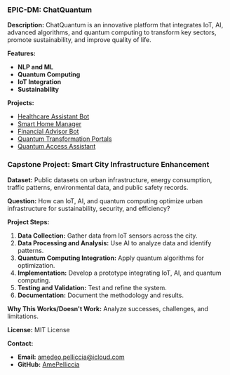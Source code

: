 ### EPIC-DM: ChatQuantum

**Description:**
ChatQuantum is an innovative platform that integrates IoT, AI, advanced algorithms, and quantum computing to transform key sectors, promote sustainability, and improve quality of life.

**Features:**
- **NLP and ML**
- **Quantum Computing**
- **IoT Integration**
- **Sustainability**

**Projects:**
- [Healthcare Assistant Bot](https://github.com/Terraqueing/ChatQuantum-HealthcareAssistantBot)
- [Smart Home Manager](https://github.com/Terraqueing/ChatQuantum-SmartHomeManager)
- [Financial Advisor Bot](https://github.com/Terraqueing/ChatQuantum-FinancialAdvisorBot)
- [Quantum Transformation Portals](https://github.com/Terraqueing/ChatQuantum-QuantumTransformationPortals)
- [Quantum Access Assistant](https://github.com/Terraqueing/ChatQuantum-QuantumAccessAssistant)

### Capstone Project: Smart City Infrastructure Enhancement

**Dataset:**
Public datasets on urban infrastructure, energy consumption, traffic patterns, environmental data, and public safety records.

**Question:**
How can IoT, AI, and quantum computing optimize urban infrastructure for sustainability, security, and efficiency?

**Project Steps:**
1. **Data Collection:** Gather data from IoT sensors across the city.
2. **Data Processing and Analysis:** Use AI to analyze data and identify patterns.
3. **Quantum Computing Integration:** Apply quantum algorithms for optimization.
4. **Implementation:** Develop a prototype integrating IoT, AI, and quantum computing.
5. **Testing and Validation:** Test and refine the system.
6. **Documentation:** Document the methodology and results.

**Why This Works/Doesn't Work:**
Analyze successes, challenges, and limitations.

**License:**
MIT License

**Contact:**
- **Email:** amedeo.pelliccia@icloud.com
- **GitHub:** [AmePelliccia](https://github.com/AmePelliccia)